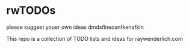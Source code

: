# rwTODOs


please suggest youer own ideas dmdsflneoanfkenafkln


This repo is a collection of TODO lists and ideas for raywenderlich.com
